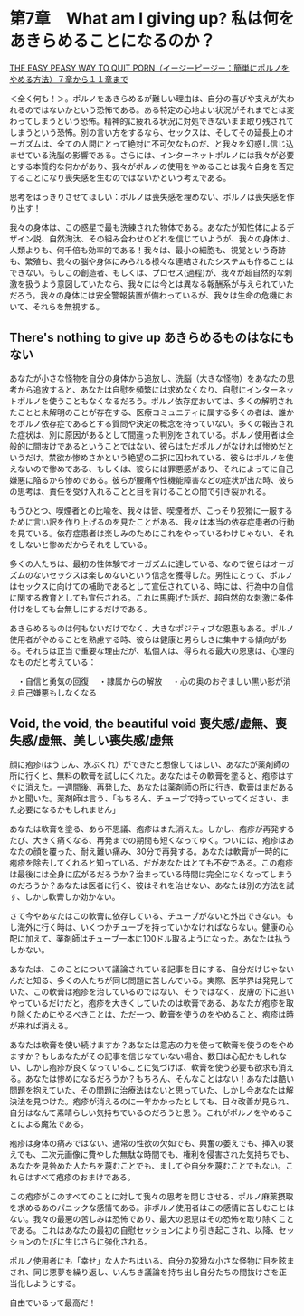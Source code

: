 # 第7章　What am I giving up? 私は何をあきらめることになるのか？

[ THE EASY PEASY WAY TO QUIT PORN（イージーピージー：簡単にポルノをやめる方法）７章から１１章まで ](https://note.com/negibouzu432/n/nd05546594853)

＜全く何も！＞。ポルノをあきらめるが難しい理由は、自分の喜びや支えが失われるのではないかという恐怖である。ある特定の心地よい状況がそれまでとは変わってしまうという恐怖。精神的に疲れる状況に対処できないまま取り残されてしまうという恐怖。別の言い方をするなら、セックスは、そしてその延長上のオーガズムは、全ての人間にとって絶対に不可欠なものだ、と我々を幻惑し信じ込ませている洗脳の影響である。さらには、インターネットポルノには我々が必要とする本質的な何かがあり、我々がポルノの使用をやめることは我々自身を否定することになり喪失感を生むのではないかという考えである。

思考をはっきりさせてほしい：ポルノは喪失感を埋めない、ポルノは喪失感を作り出す！

我々の身体は、この惑星で最も洗練された物体である。あなたが知性体によるデザイン説、自然淘汰、その組み合わせのどれを信じていようが、我々の身体は、人類よりも、何千倍も効率的である！我々は、最小の細胞も、視覚という奇跡も、繁殖も、我々の脳や身体にみられる様々な連結されたシステムも作ることはできない。もしこの創造者、もしくは、プロセス(過程)が、我々が超自然的な刺激を扱うよう意図していたなら、我々には今とは異なる報酬系が与えられていただろう。我々の身体には安全警報装置が備わっているが、我々は生命の危機において、それらを無視する。

## There's nothing to give up あきらめるものはなにもない

あなたが小さな怪物を自分の身体から追放し、洗脳（大きな怪物）をあなたの思考から追放すると、あなたは自慰を頻繁には求めなくなり、自慰にインターネットポルノを使うこともなくなるだろう。ポルノ依存症おいては、多くの解明されたことと未解明のことが存在する、医療コミュニティに属する多くの者は、誰かをポルノ依存症であるとする質問や決定の概念を持っていない。多くの報告された症状は、別に原因があるとして間違った判別をされている。ポルノ使用者は全般的に間抜けであるということではない、彼らはただポルノがなければ惨めだというだけ。禁欲か惨めさかという絶望の二択に囚われている、彼らはポルノを使えないので惨めである、もしくは、彼らには罪悪感があり、それによってに自己嫌悪に陥るから惨めである。彼らが腰痛や性機能障害などの症状が出た時、彼らの思考は、責任を受け入れることと目を背けることの間で引き裂かれる。

もうひとつ、喫煙者との比喩を、我々は皆、喫煙者が、こっそり狡猾に一服するために言い訳を作り上げるのを見たことがある、我々は本当の依存症患者の行動を見ている。依存症患者は楽しみのためにこれをやっているわけじゃない、それをしないと惨めだからそれをしている。

多くの人たちは、最初の性体験でオーガズムに達している、なので彼らはオーガズムのないセックスは楽しめないという信念を獲得した。男性にとって、ポルノはセックスに向けての補助であるとして宣伝されている、時には、行為中の自信に関する教育としても宣伝される。これは馬鹿げた話だ、超自然的な刺激に条件付けをしても台無しにするだけである。

あきらめるものは何もないだけでなく、大きなポジティブな恩恵もある。ポルノ使用者がやめることを熟慮する時、彼らは健康と男らしさに集中する傾向がある。それらは正当で重要な理由だが、私個人は、得られる最大の恩恵は、心理的なものだと考えている：

　・自信と勇気の回復
　・隷属からの解放
　・心の奥のおぞましい黒い影が消え自己嫌悪もしなくなる

## Void, the void, the beautiful void 喪失感/虚無、喪失感/虚無、美しい喪失感/虚無

顔に疱疹(ほうしん、水ぶくれ）ができたと想像してほしい、あなたが薬剤師の所に行くと、無料の軟膏を試しにくれた。あなたはその軟膏を塗ると、疱疹はすぐに消えた。一週間後、再発した、あなたは薬剤師の所に行き、軟膏はまだあるかと聞いた。薬剤師は言う、「もちろん、チューブで持っていってください、また必要になるかもしれません」

あなたは軟膏を塗る、あら不思議、疱疹はまた消えた。しかし、疱疹が再発するたび、大きく痛くなる、再発までの期間も短くなってゆく。ついには、疱疹はあなたの顔を覆った、耐え難い痛み、30分で再発する。あなたは軟膏が一時的に疱疹を除去してくれると知っている、だがあなたはとても不安である。この疱疹は最後には全身に広がるだろうか？治まっている時間は完全になくなってしまうのだろうか？あなたは医者に行く、彼はそれを治せない、あなたは別の方法を試す、しかし軟膏しか効かない。

さて今やあなたはこの軟膏に依存している、チューブがないと外出できない。もし海外に行く時は、いくつかチューブを持っていかなければならない。健康の心配に加えて、薬剤師はチューブ一本に100ドル取るようになった。あなたは払うしかない。

あなたは、このことについて議論されている記事を目にする、自分だけじゃないんだと知る、多くの人たちが同じ問題に苦しんでいる。実際、医学界は発見していた、この軟膏は疱疹を治しているのではない、そうではなく、皮膚の下に追いやっているだけだと。疱疹を大きくしていたのは軟膏である、あなたが疱疹を取り除くためにやるべきことは、ただ一つ、軟膏を使うのをやめること、疱疹は時が来れば消える。

あなたは軟膏を使い続けますか？あなたは意志の力を使って軟膏を使うのをやめますか？もしあなたがその記事を信じなていない場合、数日は心配かもしれない、しかし疱疹が良くなっていることに気づけば、軟膏を使う必要も欲求も消える。あなたは惨めになるだろうか？もちろん、そんなことはない！あなたは酷い問題を抱えていた、その問題に治療法はないと思っていた、しかし今あなたは解決法を見つけた。疱疹が消えるのに一年かかったとしても、日々改善が見られ、自分はなんて素晴らしい気持ちでいるのだろうと思う。これがポルノをやめることによる魔法である。

疱疹は身体の痛みではない、通常の性欲の欠如でも、興奮の萎えでも、挿入の衰えでも、二次元画像に費やした無駄な時間でも、権利を侵害された気持ちでも、あなたを見咎めた人たちを蔑むことでも、ましてや自分を蔑むことでもない。これらはすべて疱疹のおまけである。

この疱疹がこのすべてのことに対して我々の思考を閉じさせる、ポルノ麻薬摂取を求めるあのパニックな感情である。非ポルノ使用者はこの感情に苦しむことはない。我々の最悪の苦しみは恐怖であり、最大の恩恵はその恐怖を取り除くことである。これはあなたの最初の自慰セッションにより引き起こされ、以降、セッションのたびに生じさらに強化される。

ポルノ使用者にも「幸せ」な人たちはいる、自分の狡猾な小さな怪物に目を眩まされ、同じ悪夢を繰り返し、いんちき議論を持ち出し自分たちの間抜けさを正当化しようとする。

自由でいるって最高だ！